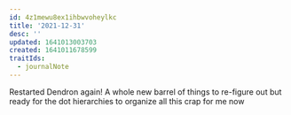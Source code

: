 ```yaml
---
id: 4z1mewu8ex1ihbwvoheylkc
title: '2021-12-31'
desc: ''
updated: 1641013003703
created: 1641011678599
traitIds:
  - journalNote
---
```



Restarted Dendron again! A whole new barrel of things to re-figure out but ready for the dot hierarchies to organize all this crap for me now
